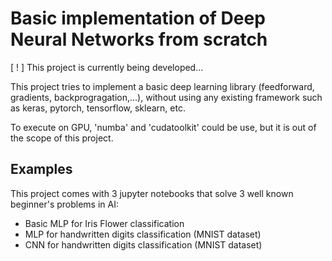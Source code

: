 # Basic implementation of Deep Neural Networks from scratch

[ ! ] This project is currently being developed...

This project tries to implement a basic deep learning library (feedforward, gradients, backprogragation,...), without using any existing framework such as keras, pytorch, tensorflow, sklearn, etc. 

To execute on GPU, 'numba' and 'cudatoolkit' could be use, but it is out of the scope of this project.

## Examples

This project comes with 3 jupyter notebooks that solve 3 well known beginner's problems in AI:
- Basic MLP for Iris Flower classification
- MLP for handwritten digits classification (MNIST dataset) 
- CNN for handwritten digits classification (MNIST dataset)